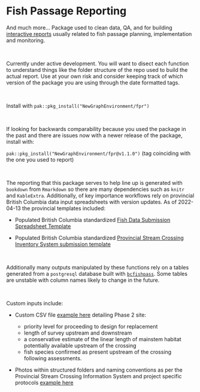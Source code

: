 # Fish Passage Reporting
And much more... Package used to clean data, QA, and for building [interactive reports](https://github.com/NewGraphEnvironment/dff-2022/blob/master/docs/Aquatic_restoration_and_fish_passage_resources.pdf) usually related to fish passage planning, implementation and monitoring.  

<br>

Currently under active development. You will want to disect each function to understand things like the folder structure of the repo used to build the actual report. Use at your own risk and consider keeping track of which version of the package you are using through the date formatted tags. 

<br>

Install with `pak::pkg_install("NewGraphEnvironment/fpr")`

<br>

If looking for backwards comparability because you used the package in the past and there are issues now with a newer release of the package, install with:

`pak::pkg_install("NewGraphEnvironment/fpr@v1.1.0")` (tag coinciding with the one you used to report)

<br>

The reporting that this package serves to help line up is generated with `bookdown` from `Rmarkdown` so there are many dependencies such as `knitr` and `KableExtra`. Additionally, of key importance workflows rely on provincial British Columbia data input spreadsheets with version updates.  As of 2022-04-13 the provincial templates included:

 + Populated British Columbia standardized [Fish Data Submission Spreadsheet Template](https://www2.gov.bc.ca/gov/content/environment/plants-animals-ecosystems/fish/fish-and-fish-habitat-data-information/fish-data-submission/submit-fish-data#submitfish) 

 + Populated British Columbia standardized [Provincial Stream Crossing Inventory System submission template](https://www2.gov.bc.ca/gov/content/environment/plants-animals-ecosystems/fish/aquatic-habitat-management/fish-passage/fish-passage-technical/assessment-projects)
 
 <br>
 
 
Additionally many outputs manipulated by these functions rely on a tables generated from a `postgresql` database built with [`bcfishpass`](https://github.com/smnorris/bcfishpass). Some tables are unstable with column names likely to change in the future.

<br>

Custom inputs include:

 + Custom CSV file [example here](https://github.com/NewGraphEnvironment/fish_passage_skeena_2021_reporting/blob/master/data/habitat_confirmations_priorities.csv) detailing Phase 2 site:
     - priority level for proceeding to design for replacement
     - length of survey upstream and downstream
     - a conservative estimate of the linear length of mainstem habitat potentially available upstream of the crossing 
     - fish species confirmed as present upstream of the crossing following assessments.


 + Photos within structured folders and naming conventions as per the Provincial Stream Crossing Information System and project specific protocols [example here](https://github.com/NewGraphEnvironment/fish_passage_skeena_2021_reporting/tree/master/data/photos) 
